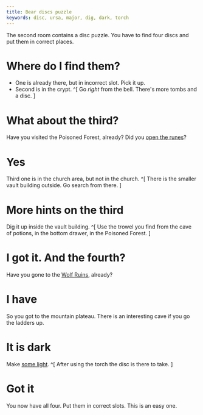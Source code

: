 ```yaml
---
title: Bear discs puzzle
keywords: disc, ursa, major, dig, dark, torch
---
```


The second room contains a disc puzzle. You have to find four discs and put them in correct places.

# Where do I find them?
 - One is already there, but in incorrect slot. Pick it up.
 - Second is in the crypt. ^[ Go *right* from the bell. There's more tombs and a disc. ]

# What about the third?
Have you visited the Poisoned Forest, already? Did you [open the runes](../200-poisoned-forest/050-runes.md)?

# Yes
Third one is in the church area, but not in the church. ^[ There is the smaller vault building outside. Go search from there. ]

# More hints on the third
Dig it up inside the vault building. ^[ Use the trowel you find from the cave of potions, in the bottom drawer, in the Poisoned Forest. ]

# I got it. And the fourth?
Have you gone to the [Wolf Ruins](../300-wofl-ruins/index.md), already?

# I have
So you got to the mountain plateau. There is an interesting cave if you go the ladders up.

# It is dark
Make [some light](../180-torch.md). ^[ After using the torch the disc is there to take. ]

# Got it
You now have all four. Put them in correct slots. This is an easy one.
